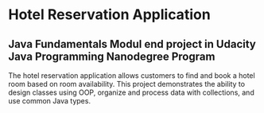 # Hotel Reservation Application
## Java Fundamentals Modul end project in Udacity Java Programming Nanodegree Program
The hotel reservation application allows customers to find and book a hotel room based on room availability. This project demonstrates the ability to design classes using OOP, organize and process data with collections, and use common Java types.
